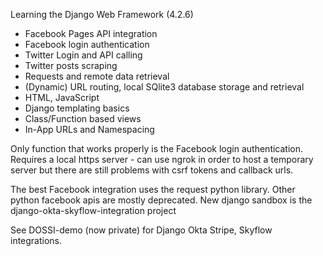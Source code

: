 Learning the Django Web Framework (4.2.6)
- Facebook Pages API integration
- Facebook login authentication
- Twitter Login and API calling
- Twitter posts scraping
- Requests and remote data retrieval
- (Dynamic) URL routing, local SQlite3 database storage and retrieval
- HTML, JavaScript 
- Django templating basics
- Class/Function based views
- In-App URLs and Namespacing

Only function that works properly is the Facebook login authentication.
Requires a local https server - can use ngrok in order to host a temporary server but there are still problems with  csrf tokens and callback urls.

The best Facebook integration uses the request python library. Other python facebook apis are mostly deprecated. 
New django sandbox is the django-okta-skyflow-integration project

See DOSSI-demo (now private) for Django Okta Stripe, Skyflow integrations. 
